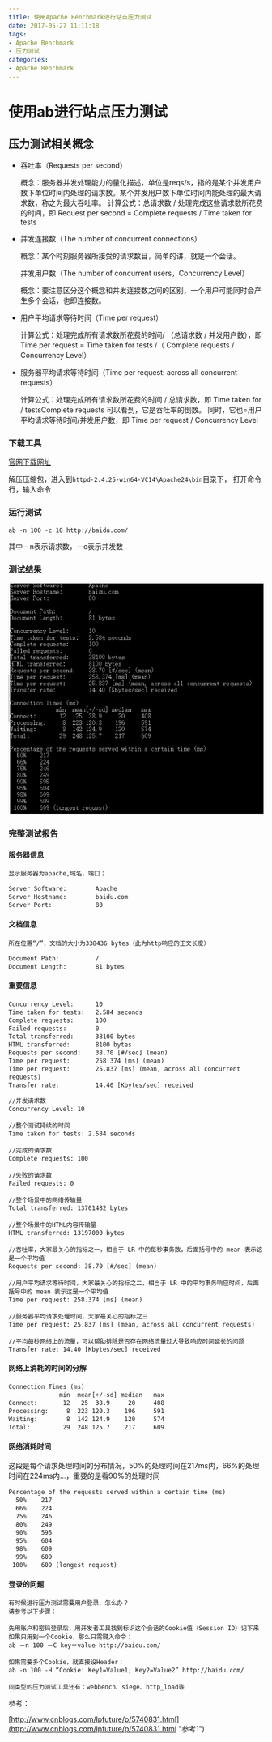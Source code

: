 ```yaml
---
title: 使用Apache Benchmark进行站点压力测试
date: 2017-05-27 11:11:18
tags:
- Apache Benchmark
- 压力测试
categories:
- Apache Benchmark
---
```

# 使用ab进行站点压力测试

## 压力测试相关概念

* 吞吐率（Requests per second）

    概念：服务器并发处理能力的量化描述，单位是reqs/s，指的是某个并发用户数下单位时间内处理的请求数。某个并发用户数下单位时间内能处理的最大请求数，称之为最大吞吐率。
    计算公式：总请求数 / 处理完成这些请求数所花费的时间，即
    Request per second = Complete requests / Time taken for tests

* 并发连接数（The number of concurrent connections）

    概念：某个时刻服务器所接受的请求数目，简单的讲，就是一个会话。

    并发用户数（The number of concurrent users，Concurrency Level）

    概念：要注意区分这个概念和并发连接数之间的区别，一个用户可能同时会产生多个会话，也即连接数。

* 用户平均请求等待时间（Time per request）

    计算公式：处理完成所有请求数所花费的时间/ （总请求数 / 并发用户数），即
    Time per request = Time taken for tests /（ Complete requests / Concurrency Level）

* 服务器平均请求等待时间（Time per request: across all concurrent requests）

    计算公式：处理完成所有请求数所花费的时间 / 总请求数，即
    Time taken for / testsComplete requests
    可以看到，它是吞吐率的倒数。
    同时，它也=用户平均请求等待时间/并发用户数，即
    Time per request / Concurrency Level

### 下载工具

[官网下载网址](https://www.apachelounge.com/download/ "下载链接") 

解压压缩包，进入到`httpd-2.4.25-win64-VC14\Apache24\bin`目录下，
打开命令行，输入命令

### 运行测试

``` ab
ab -n 100 -c 10 http://baidu.com/
```

其中－n表示请求数，－c表示并发数

### 测试结果

![测试结果](/img/ab测试结果.png)

### 完整测试报告

#### 服务器信息

    显示服务器为apache,域名，端口；

```ab
Server Software:        Apache
Server Hostname:        baidu.com
Server Port:            80
```

#### 文档信息

    所在位置“/”，文档的大小为338436 bytes（此为http响应的正文长度）

```ab
Document Path:          /
Document Length:        81 bytes
```

#### 重要信息

```ab
Concurrency Level:      10
Time taken for tests:   2.584 seconds
Complete requests:      100
Failed requests:        0
Total transferred:      38100 bytes
HTML transferred:       8100 bytes
Requests per second:    38.70 [#/sec] (mean)
Time per request:       258.374 [ms] (mean)
Time per request:       25.837 [ms] (mean, across all concurrent requests)
Transfer rate:          14.40 [Kbytes/sec] received
```

```ab
//并发请求数
Concurrency Level: 10

//整个测试持续的时间
Time taken for tests: 2.584 seconds

//完成的请求数
Complete requests: 100

//失败的请求数
Failed requests: 0

//整个场景中的网络传输量
Total transferred: 13701482 bytes

//整个场景中的HTML内容传输量
HTML transferred: 13197000 bytes

//吞吐率，大家最关心的指标之一，相当于 LR 中的每秒事务数，后面括号中的 mean 表示这是一个平均值
Requests per second: 38.70 [#/sec] (mean)

//用户平均请求等待时间，大家最关心的指标之二，相当于 LR 中的平均事务响应时间，后面括号中的 mean 表示这是一个平均值
Time per request: 258.374 [ms] (mean)

//服务器平均请求处理时间，大家最关心的指标之三
Time per request: 25.837 [ms] (mean, across all concurrent requests)

//平均每秒网络上的流量，可以帮助排除是否存在网络流量过大导致响应时间延长的问题
Transfer rate: 14.40 [Kbytes/sec] received
```

#### 网络上消耗的时间的分解

```ab
Connection Times (ms)
              min  mean[+/-sd] median   max
Connect:       12   25  38.9     20     408
Processing:     8  223 120.3    196     591
Waiting:        8  142 124.9    120     574
Total:         29  248 125.7    217     609
```

#### 网络消耗时间

这段是每个请求处理时间的分布情况，50%的处理时间在217ms内，66%的处理时间在224ms内...，重要的是看90%的处理时间

```ab
Percentage of the requests served within a certain time (ms)
  50%    217
  66%    224
  75%    246
  80%    249
  90%    595
  95%    604
  98%    609
  99%    609
 100%    609 (longest request)
```

#### 登录的问题

    有时候进行压力测试需要用户登录，怎么办？
    请参考以下步骤：

    先用账户和密码登录后，用开发者工具找到标识这个会话的Cookie值（Session ID）记下来
    如果只用到一个Cookie，那么只需键入命令：
    ab －n 100 －C key＝value http://baidu.com/

    如果需要多个Cookie，就直接设Header：
    ab -n 100 -H “Cookie: Key1=Value1; Key2=Value2” http://baidu.com/

    同类型的压力测试工具还有：webbench、siege、http_load等

参考：

[http://www.cnblogs.com/lpfuture/p/5740831.html](http://www.cnblogs.com/lpfuture/p/5740831.html "参考1")